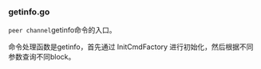 ### getinfo.go

`peer channel`getinfo命令的入口。

命令处理函数是getinfo，首先通过 InitCmdFactory 进行初始化，然后根据不同参数查询不同block。


